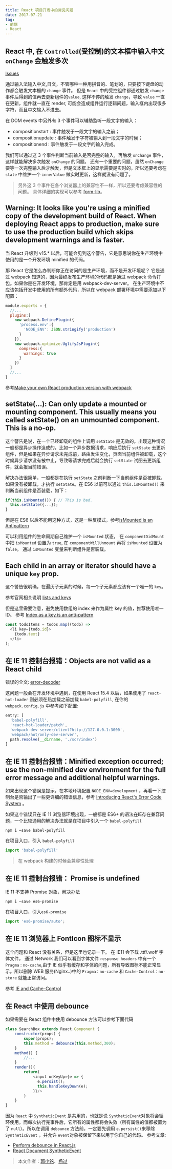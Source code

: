 ```yaml
---
title: React 项目开发中的常见问题
date: 2017-07-21
tag: 
- 前端 
- React 
---
```


## React 中, 在 `Controlled`(受控制)的文本框中输入中文 `onChange` 会触发多次

[Issues](https://github.com/facebook/react/issues/3926)

通过输入法输入中文,日文，不管哪种一种用拼音的、笔划的，只要按下键盘的动作都会触发文本框的 `change` 事件。 但是 `React` 中的受控组件都通过触发 `change` 事件后得到的值再去更新组件的`value`, 这样不停的触发 `change`，导致 `value` 一直在更新，组件就一直在 render,  可能会造成组件运行逻辑问题，输入框内出现很多字符，而且中文输入不进去。

在 DOM events 中另外有 3 个事件可以辅助监听一段文字的输入：

- compositionstart : 事件触发于一段文字的输入之前；
- compositionupdate : 事件触发于字符被输入到一段文字的时候；
- compositionend : 事件触发于一段文字的输入完成。

我们可以通过这 3 个事件判断当前输入是否完整的输入，再触发 `onChange` 事件，这样就能解决多次触发 `onChange` 的问题。 还有一个重要的问题，虽然 `onChange` 要等一次完整输入后才触发，但是文本框上的显示需要是实时的，所以还要考虑在 `state` 中维护一个 `innerValue` 做实时更新，这样就没有问题了。

> 另外这 3 个事件在各个浏览器上的兼容性不一样，所以还要考虑兼容性的问题。 具体详细的实现可以参考 [form-lib](https://github.com/rsuite/form-lib/blob/master/src/createFormControl.js)。




## Warning: It looks like you're using a minified copy of the development build of React. When deploying React apps to production, make sure to use the production build which skips development warnings and is faster.

当 React 升级到 v15.* 以后，可能会见到这个警告，它是意思说你在生产环境中使用的是一个开发环境 minified 的代码。 

那 React 它是怎么办判断你正在访问的是生产环境，而不是开发环境呢？ 它是通过 webpack 知道的，因为最终发布生产环境的代码都是通过 webpack 命令打包。如果你是在开发环境，那肯定是用 webpack-dev-server。  在生产环境中不应该包括开发中使用的所有额外代码，所以在 webpack 部署环境中需要添加以下配置：

```js
module.exports = {
  //...
  plugins:[
    new webpack.DefinePlugin({
      'process.env':{
        'NODE_ENV': JSON.stringify('production')
      }
    }),
    new webpack.optimize.UglifyJsPlugin({
      compress:{
        warnings: true
      }
    })
  ]
  //...
}
```
参考[Make your own React production version with webpack](http://dev.topheman.com/make-your-react-production-minified-version-with-webpack/)



## setState(...): Can only update a mounted or mounting component. This usually means you called setState() on an unmounted component. This is a no-op.

这个警告是说，在一个已经卸载的组件上调用 `setState` 是无效的。出现这种情况一般都是异步操作造成的，比如一个异步数据请求，响应后执行 `setState` 去更新组件，但是如果在异步请求未完成前，路由发生变化，页面当前组件被卸载，这个时候异步请求没有被中止，导致等请求完成后就会执行 `setState` 试图去更新组件，就会报当前错误。

解决办法很简单，一般都是在执行 `setState` 之前判断一下当前组件是否被卸载，如果没有被卸载，才执行 `setState`。在 ES6 以前可以通过 `this.isMounted()` 来判断当前组件是否装载，如下：

```js
if(this.isMounted()) { // This is bad.
  this.setState({...});
}
```
但是在 ES6 以后不能用这种方式，这是一种反模式，参考[isMounted is an Antipattern](https://facebook.github.io/react/blog/2015/12/16/ismounted-antipattern.html)

可以利用组件的生命周期自己维护一个 `isMounted` 状态， 在 `componentDidMount` 中把 `isMounted` 设置为 `true`,
在 `componentWillUnmount` 再将 `isMounted` 设置为 `false`。 通过 `isMounted` 变量来判断组件是否装载。



## Each child in an array or iterator should have a unique `key` prop.

这个警告很明确，在遍历子元素的时候，每一个子元素都应该有一个唯一的 `key`。

参考官网相关说明 [lists and keys](https://facebook.github.io/react/docs/lists-and-keys.html#keys)

但是这里需要注意，避免使用数组的 index 来作为属性 key 的值，推荐使用唯一 ID。
参考 [Index as a key is an anti-pattern](https://medium.com/@robinpokorny/index-as-a-key-is-an-anti-pattern-e0349aece318)

```js
const todoItems = todos.map((todo) =>
  <li key={todo.id}>
    {todo.text}
  </li>
);
```


## 在 IE 11 控制台报错：Objects are not valid as a React child

错误的全文: [error-decoder](https://facebook.github.io/react/docs/error-decoder.html?invariant=31&args%5B%5D=object%20with%20keys%20%7B%24%24typeof%2C%20type%2C%20key%2C%20ref%2C%20props%2C%20_owner%7D&args%5B%5D=)

这问题一般会在开发环境中遇到，在使用 React 15.4 以后，如果使用了 `react-hot-loader` 则必须在热加载之前加载 `babel-polyfill`, 在你的 `webpack.config.js` 中参考如下配置:

```js
entry: [
  'babel-polyfill',
  'react-hot-loader/patch',
  'webpack-dev-server/client?http://127.0.0.1:3000',
  'webpack/hot/only-dev-server',
  path.resolve(__dirname, './scr/index')
]
```

## 在 IE 11 控制台报错：Minified exception occurred; use the non-minified dev environment for the full error message and additional helpful warnings.

如果出现这个错误是提示，在本地环境配置 `NODE_ENV=development` ，再看一下控制台是否输出了一些更详细的错误信息，参考 [Introducing React's Error Code System](https://facebook.github.io/react/blog/2016/07/11/introducing-reacts-error-code-system.html) 。

如果这个错误只在 IE 11 浏览器环境出现，一般都是 ES6+ 的语法在IE存在兼容问题，一个比较通用的解决办法就是在项目中引入一个 `babel-polyfill`

```
npm i —save babel-polyfill
```

在项目入口，引入 `babel-polyfill` 

```js
import 'babel-polyfill'
```

> 在 webpack 构建的时候会兼容性处理

## 在 IE 11 控制台报错： Promise is undefined

IE 11 不支持 Promise 对象，解决办法

```
npm i —save es6-promise
```

在项目入口，引入`es6-promise`

```js
import 'es6-promise/auto';
```

## 在 IE 11 浏览器上 FontIcon 图标不显示

这个问题和 React 没有关系，但是这里也记录一下。
在 IE11 会下载 .ttf/.woff 字体文件， 通过 Network 我们可以看到字体文件 `response headers` 中有一个 `Pragma：no-cache`,由于 IE 似乎有缓存和字体的问题，所有导致图标不能正常显示。所以删除 WEB 服务(Nginx..)中的 `Pragma：no-cache` 和 `Cache-Control：no-store` 就能正常访问。

参考 [IE and Cache-Control](https://github.com/FortAwesome/Font-Awesome/issues/6454)

## 在 React 中使用 debounce 
如果需要在 React 组件中使用 debounce 方法可以参考下面代码
```javascript
class SearchBox extends React.Component {
    constructor(props) {
        super(props);
        this.method = debounce(this.method,300);
    }
    method() {
        //...
    }
    render(){
        return(
            <input onKeyUp={e => {
              e.persist();
              this.handleKeyDown(e);
            }}/>
        )
    }
}
```
因为 `React` 中 `SyntheticEvent` 是共用的，也就是说 `SyntheticEvent`对象将会循环使用。而每次执行完事件后，它所有的属性都将会失效（所有属性的值都被置为了 `null`）。所以在调用 `debounce` 方法前，一定要先调用 `e.persist()`来移除 `SyntheticEvent` ，并允许 `event`对象被保留下来以用于你自己的代码。
参考文章:
- [Perform debounce in React.js](https://stackoverflow.com/questions/23123138/perform-debounce-in-react-js#answer-28046731)
- [React Document SyntheticEvent](https://facebook.github.io/react/docs/events.html#event-pooling)

> 本文作者：[郭小铭](https://github.com/simonguo)、[杨过](https://github.com/hiyangguo)